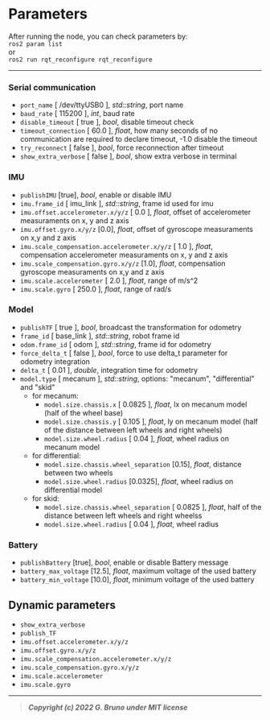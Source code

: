 # Parameters

After running the node, you can check parameters by:<br>
`ros2 param list`<br>
or<br>
`ros2 run rqt_reconfigure rqt_reconfigure`
<br>

---

### Serial communication

- `port_name` [ /dev/ttyUSB0 ], _std::string_, port name<br>
- `baud_rate` [ 115200 ], _int_, baud rate<br>
- `disable_timeout` [ true ], _bool_, disable timeout check<br>
- `timeout_connection` [ 60.0 ], _float_, how many seconds of no communication are required to declare timeout, -1.0 disable the timeout<br>
- `try_reconnect` [ false ],  _bool_, force reconnection after timeout<br>
- `show_extra_verbose` [ false ], _bool_, show extra verbose in terminal<br>


### IMU

- `publishIMU` [true], _bool_, enable or disable IMU <br>
- `imu.frame_id` [ imu_link ], _std::string_, frame id used for imu<br>
- `imu.offset.accelerometer.x/y/z` [ 0.0 ], _float_, offset of accelerometer measuraments on x, y and z axis<br>
- `imu.offset.gyro.x/y/z` [0.0], _float_, offset of gyroscope measuraments on x,y and z axis<br>
- `imu.scale_compensation.accelerometer.x/y/z` [ 1.0 ], _float_, compensation accelerometer measuraments on x, y and z axis<br>
- `imu.scale_compensation.gyro.x/y/z` [1.0], _float_, compensation gyroscope measuraments on x,y and z axis<br>
- `imu.scale.accelerometer` [ 2.0 ], _float_, range of m/s^2<br>
- `imu.scale.gyro` [ 250.0 ], _float_, range of rad/s<br>


### Model

- `publishTF` [ true ], _bool_, broadcast the transformation for odometry<br>
- `frame_id` [ base_link ], _std::string_, robot frame id<br>
- `odom.frame_id` [ odom ], _std::string_, frame id for odometry<br>
- `force_delta_t` [ false ], _bool_, force to use delta_t parameter for odometry integration<br>
- `delta_t` [ 0.01 ], _double_, integration time for odometry<br> 
- `model.type` [ mecanum ], _std::string_, options: "mecanum", "differential" and "skid"<br>
    - for mecanum:<br>
        - `model.size.chassis.x` [ 0.0825 ], _float_, lx on mecanum model (half of the wheel base)
        - `model.size.chassis.y` [ 0.105 ], _float_, ly on mecanum model (half of the distance between left wheels and right wheels)
        - `model.size.wheel.radius` [ 0.04 ], _float_, wheel radius on mecanum model<br>
    - for differential:<br>
        - `model.size.chassis.wheel_separation` [0.15], _float_, distance between two wheels
        - `model.size.wheel.radius` [0.0325], _float_, wheel radius on differential model
    - for skid:<br>
        - `model.size.chassis.wheel_separation` [ 0.0825 ], _float_, half of the distance between left wheels and right wheelss
        - `model.size.wheel.radius` [ 0.04 ], _float_, wheel radius

### Battery

- `publishBattery` [true], _bool_, enable or disable Battery message<br>
- `battery_max_voltage` [12.5], _float_, maximum voltage of the used battery<br>
- `battery_min_voltage` [10.0], _float_, minimum voltage of the used battery<br>


## Dynamic parameters
- `show_extra_verbose`
- `publish_TF`
- `imu.offset.accelerometer.x/y/z`
- `imu.offset.gyro.x/y/z`
- `imu.scale_compensation.accelerometer.x/y/z`
- `imu.scale_compensation.gyro.x/y/z`
- `imu.scale.accelerometer`
- `imu.scale.gyro`

---

> ***Copyright (c) 2022 G. Bruno under MIT license***